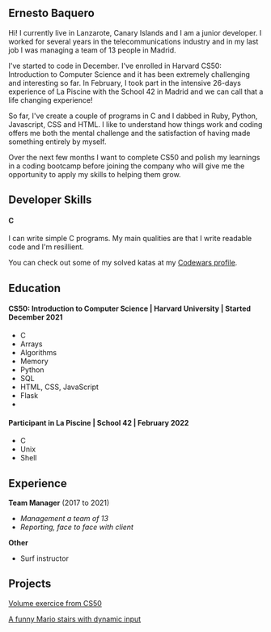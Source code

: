 ## Ernesto Baquero

Hi! I currently live in Lanzarote, Canary Islands and I am a junior developer. I worked for several years in the telecommunications industry and in my last job I was managing a team of 13 people in Madrid. 

I've started to code in December. I've enrolled in Harvard CS50: Introduction to Computer Science and it has been extremely challenging and interesting so far. In February, I took part in the intensive 26-days experience of La Piscine with the School 42 in Madrid and we can call that a life changing experience!

So far, I've create a couple of programs in C and I dabbed in Ruby, Python, Javascript, CSS and HTML. I like to understand how things work and coding offers me both the mental challenge and the satisfaction of having made something entirely by myself.

Over the next few months I want to complete CS50 and polish my learnings in a coding bootcamp before joining the company who will give me the opportunity to apply my skills to helping them grow. 


## Developer Skills

#### C

I can write simple C programs. My main qualities are that I write readable code and I'm resillient.

You can check out some of my solved katas at my [Codewars profile](https://www.codewars.com/users/ERN35T0).


## Education

#### CS50: Introduction to Computer Science | Harvard University | Started December 2021 

- C
- Arrays
- Algorithms
- Memory
- Python
- SQL
- HTML, CSS, JavaScript
- Flask
- 


#### Participant in La Piscine | School 42 | February 2022

- C
- Unix
- Shell


## Experience

**Team Manager** (2017 to 2021)    
- *Management a team of 13*
- *Reporting, face to face with client*


**Other**

- Surf instructor

## Projects

[Volume exercice from CS50](https://github.com/code50/95420474/tree/main/volume)

[A funny Mario stairs with dynamic input](https://github.com/code50/95420474/tree/main/mario-more)
